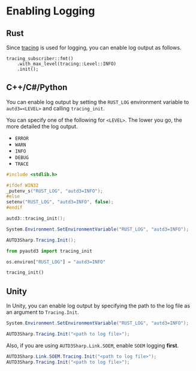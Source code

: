 # Enabling Logging

## Rust

Since [tracing](https://github.com/tokio-rs/tracing) is used for logging, you can enable log output as follows.

```rust,edition2024
tracing_subscriber::fmt()
    .with_max_level(tracing::Level::INFO)
    .init();
```

## C++/C#/Python

You can enable log output by setting the `RUST_LOG` environment variable to `autd3=<LEVEL>` and calling `tracing_init`.

You can specify one of the following for `<LEVEL>`. The lower you go, the more detailed the log output.
- `ERROR`
- `WARN`
- `INFO`
- `DEBUG`
- `TRACE`

```cpp
#include <stdlib.h>

#ifdef WIN32
_putenv_s("RUST_LOG", "autd3=INFO");
#else
setenv("RUST_LOG", "autd3=INFO", false);
#endif

autd3::tracing_init();
```

```cs
System.Environment.SetEnvironmentVariable("RUST_LOG", "autd3=INFO");

AUTD3Sharp.Tracing.Init();
```

```python
from pyautd3 import tracing_init

os.environ["RUST_LOG"] = "autd3=INFO"

tracing_init()
```

## Unity

In Unity, you can enable log output by specifying the path to the log file as an argument to `Tracing.Init`.

```cs
System.Environment.SetEnvironmentVariable("RUST_LOG", "autd3=INFO");

AUTD3Sharp.Tracing.Init("<path to log file>");
```

Also, if you are using `AUTD3Sharp.Link.SOEM`, enable `SOEM` logging **first**.

```cs
AUTD3Sharp.Link.SOEM.Tracing.Init("<path to log file>");
AUTD3Sharp.Tracing.Init("<path to log file>");
```

